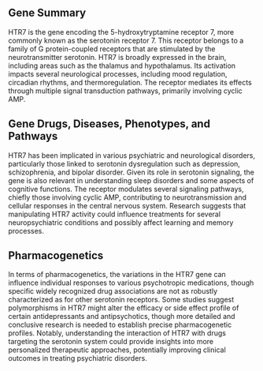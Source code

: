 ## Gene Summary
HTR7 is the gene encoding the 5-hydroxytryptamine receptor 7, more commonly known as the serotonin receptor 7. This receptor belongs to a family of G protein-coupled receptors that are stimulated by the neurotransmitter serotonin. HTR7 is broadly expressed in the brain, including areas such as the thalamus and hypothalamus. Its activation impacts several neurological processes, including mood regulation, circadian rhythms, and thermoregulation. The receptor mediates its effects through multiple signal transduction pathways, primarily involving cyclic AMP.

## Gene Drugs, Diseases, Phenotypes, and Pathways
HTR7 has been implicated in various psychiatric and neurological disorders, particularly those linked to serotonin dysregulation such as depression, schizophrenia, and bipolar disorder. Given its role in serotonin signaling, the gene is also relevant in understanding sleep disorders and some aspects of cognitive functions. The receptor modulates several signaling pathways, chiefly those involving cyclic AMP, contributing to neurotransmission and cellular responses in the central nervous system. Research suggests that manipulating HTR7 activity could influence treatments for several neuropsychiatric conditions and possibly affect learning and memory processes.

## Pharmacogenetics
In terms of pharmacogenetics, the variations in the HTR7 gene can influence individual responses to various psychotropic medications, though specific widely recognized drug associations are not as robustly characterized as for other serotonin receptors. Some studies suggest polymorphisms in HTR7 might alter the efficacy or side effect profile of certain antidepressants and antipsychotics, though more detailed and conclusive research is needed to establish precise pharmacogenetic profiles. Notably, understanding the interaction of HTR7 with drugs targeting the serotonin system could provide insights into more personalized therapeutic approaches, potentially improving clinical outcomes in treating psychiatric disorders.
